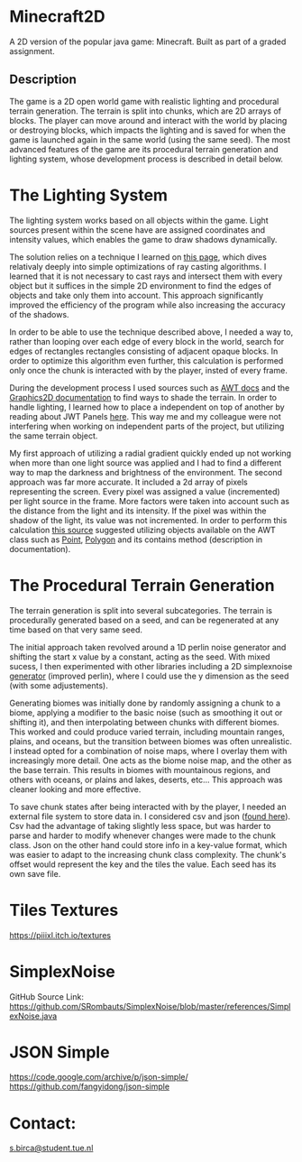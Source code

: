 # Minecraft2D

A 2D version of the popular java game: Minecraft. Built as part of a graded assignment.

## Description

The game is a 2D open world game with realistic lighting and procedural terrain generation. The terrain is split into chunks, which are 2D arrays of blocks. The player can move around and interact with the world by placing or destroying blocks, which impacts the lighting and is saved for when the game is launched again in the same world (using the same seed). The most advanced features of the game are its procedural terrain generation and lighting system, whose development process is described in detail below.

# The Lighting System

The lighting system works based on all objects within the game. Light sources present within the scene have are assigned coordinates and intensity values, which enables the game to draw shadows dynamically.

The solution relies on a technique I learned on [this page](https://www.redblobgames.com/articles/visibility/), which dives relativaly deeply into simple optimizations of ray casting algorithms. I learned that it is not necessary to cast rays and intersect them with every object but it suffices in the simple 2D environment to find the edges of objects and take only them into account. This approach significantly improved the efficiency of the program while also increasing the accuracy of the shadows.

In order to be able to use the technique described above, I needed a way to, rather than looping over each edge of every block in the world, search for edges of rectangles rectangles consisting of adjacent opaque blocks. In order to optimize this algorithm even further, this calculation is performed only once the chunk is interacted with by the player, insted of every frame.

During the development process I used sources such as [AWT docs](https://www.javatpoint.com/java-awt-panel) and the [Graphics2D documentation](https://docs.oracle.com/javase/8/docs/api/index.html?java/awt/Graphics2D.html) to find ways to shade the terrain. In order to handle lighting, I learned how to place a independent on top of another by
reading about JWT Panels [here](https://www.javatpoint.com/java-awt-panel). This way me and my colleague were not interfering when working on independent parts of the project, but utilizing the same terrain object.

My first approach of utilizing a radial gradient quickly ended up not working when more than one light source was applied and I had to find a different way to map the darkness and brightness of the environment. The second approach was far more accurate. It included a 2d array of pixels representing the screen. Every pixel was assigned a value (incremented) per light source in the frame. More factors were taken into account such as the distance from the light and its intensity. If the pixel was within the shadow of the light, its value was not incremented. In order to perform this calculation [this source](https://stackoverflow.com/questions/8721406/how-to-determine-if-a-point-is-inside-a-2d-convex-polygon) suggested utilizing objects available on the AWT class such as [Point](https://docs.oracle.com/en/java/javase/17/docs/api/java.desktop/java/awt/Point.html), [Polygon](https://docs.oracle.com/javase/8/docs/api/index.html?java/awt/Polygon.html) and its contains method (description in documentation).

# The Procedural Terrain Generation

The terrain generation is split into several subcategories. The terrain is procedurally generated based on a seed, and can be regenerated at any time based on that very same seed.

The initial approach taken revolved around a 1D perlin noise generator and shifting the start x value by a constant, acting as the seed. With mixed sucess, I then experimented with other libraries including a 2D simplexnoise [generator](https://github.com/SRombauts/SimplexNoise/blob/master/references/SimplexNoise.java) (improved perlin), where I could use the y dimension as the seed (with some adjustements).

Generating biomes was initially done by randomly assigning a chunk to a biome, applying a modifier to the basic noise (such as smoothing it out or shifting it), and then interpolating between chunks with different biomes. This worked and could produce varied terrain, including mountain ranges, plains, and oceans, but the transition between biomes was often unrealistic. I instead opted for a combination of noise maps, where I overlay them with increasingly more detail. One acts as the biome noise map, and the other as the base terrain. This results in biomes with mountainous regions, and others with oceans, or plains and lakes, deserts, etc... This approach was cleaner looking and more effective.

To save chunk states after being interacted with by the player, I needed an external file system to store data in. I considered csv and json ([found here](https://code.google.com/archive/p/json-simple/)). Csv had the advantage of taking slightly less space, but was harder to parse and harder to modify whenever changes were made to the chunk class. Json on the other hand could store info in a key-value format, which was easier to adapt to the increasing chunk class complexity. The chunk's offset would represent the key and the tiles the value. Each seed has its own save file.

# Tiles Textures

https://piiixl.itch.io/textures

# SimplexNoise

GitHub Source Link: https://github.com/SRombauts/SimplexNoise/blob/master/references/SimplexNoise.java

# JSON Simple

https://code.google.com/archive/p/json-simple/
https://github.com/fangyidong/json-simple

# Contact:

s.birca@student.tue.nl